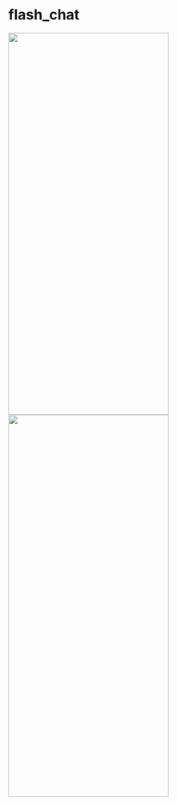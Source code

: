 # flash_chat
 <img width="320" height="760" src="https://github.com/user-attachments/assets/2d0acdff-a0dd-4226-8dc6-d17247332ea0" >
  <img width="320" height="760" src="https://github.com/user-attachments/assets/05a44d82-ed58-4283-b344-fd3628da7183" >

